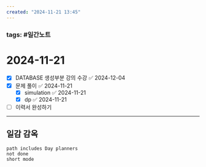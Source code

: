 ```yaml
---
created: "2024-11-21 13:45"
---
```


### tags: #일간노트
  
# 2024-11-21 
- [x] DATABASE 생성부분 강의 수강 ✅ 2024-12-04
- [x] 문제 풀이 ✅ 2024-11-21
	- [x] simulation ✅ 2024-11-21
	- [x] dp ✅ 2024-11-21
- [ ] 이력서 완성하기
  
---  
## 일감 감옥  
```tasks  
path includes Day planners
not done  
short mode  
```